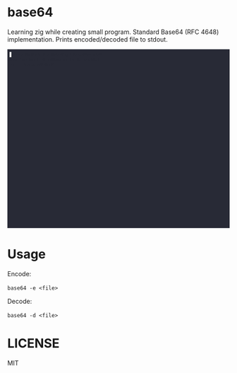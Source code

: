 # base64
Learning zig while creating small program. Standard Base64 (RFC 4648) implementation. Prints encoded/decoded file to stdout.

![](demo.gif)

# Usage

Encode:

`base64 -e <file>`

Decode:

`base64 -d <file>`

# LICENSE

MIT

